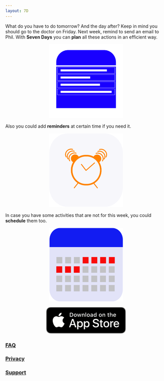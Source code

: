```yaml
---
layout: 7D
--- 
```

What do you have to do tomorrow? And the day after? Keep in mind you should go to the doctor on Friday. Next week, remind to send an email to Phil. With **Seven Days** you can **plan** all these actions in an efficient way.

<p align="center">
  <img src="./assets/Onboarding_plan.png" width="230" height="230">
</p>

Also you could add **reminders** at certain time if you need it.

<p align="center">
  <img src="./assets/Onboarding_reminder.png" width="230" height="230">
</p>

In case you have some activities that are not for this week, you could **schedule** them too.
<p align="center">
  <img src="./assets/Onboarding_Calendar.png" width="230" height="230">
</p>

<p align="center">
  <img src="./assets/appleLogo.png">
</p>

### [FAQ](./faq.html)

### [Privacy](./privacy.html)

### [Support](./support.html)

